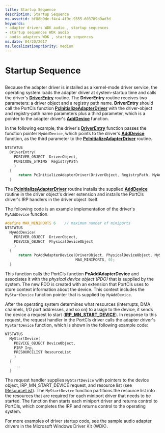 ```yaml
---
title: Startup Sequence
description: Startup Sequence
ms.assetid: bf88b9de-f4c4-4f9c-9355-603789b9ad3d
keywords:
- adapter drivers WDK audio , startup sequences
- startup sequences WDK audio
- audio adapters WDK , startup sequences
ms.date: 04/20/2017
ms.localizationpriority: medium
---
```


# Startup Sequence


## <span id="startup_sequence"></span><span id="STARTUP_SEQUENCE"></span>


Because the adapter driver is installed as a kernel-mode driver service, the operating system loads the adapter driver at system-startup time and calls the driver's [**DriverEntry**](https://msdn.microsoft.com/library/windows/hardware/ff544113) routine. The **DriverEntry** routine receives two parameters: a driver object and a registry path name. **DriverEntry** should call the PortCls function [**PcInitializeAdapterDriver**](https://msdn.microsoft.com/library/windows/hardware/ff537703) with the driver-object and registry-path name parameters plus a third parameter, which is a pointer to the adapter driver's [**AddDevice**](https://msdn.microsoft.com/library/windows/hardware/ff540521) function.

In the following example, the driver's [**DriverEntry**](https://msdn.microsoft.com/library/windows/hardware/ff544113) function passes the function pointer `MyAddDevice`, which points to the driver's [**AddDevice**](https://msdn.microsoft.com/library/windows/hardware/ff540521) function, as the third parameter to the [**PcInitializeAdapterDriver**](https://msdn.microsoft.com/library/windows/hardware/ff537703) routine.

```cpp
NTSTATUS 
  DriverEntry( 
    PDRIVER_OBJECT  DriverObject,
    PUNICODE_STRING  RegistryPath
    )
  {
      return PcInitializeAdapterDriver(DriverObject, RegistryPath, MyAddDevice);
  }
```

The [**PcInitializeAdapterDriver**](https://msdn.microsoft.com/library/windows/hardware/ff537703) routine installs the supplied [**AddDevice**](https://msdn.microsoft.com/library/windows/hardware/ff540521) routine in the driver object's driver extension and installs the PortCls driver's IRP handlers in the driver object itself.

The following code is an example implementation of the driver's `MyAddDevice` function.

```cpp
#define MAX_MINIPORTS 6    // maximum number of miniports
NTSTATUS
  MyAddDevice(
    PDRIVER_OBJECT  DriverObject,
    PDEVICE_OBJECT  PhysicalDeviceObject 
    )
  {
      return PcAddAdapterDevice(DriverObject, PhysicalDeviceObject, MyStartDevice,
                                MAX_MINIPORTS, 0);
  }
```

This function calls the PortCls function **PcAddAdapterDevice** and associates it with the *physical device object (PDO)* that is supplied by the system. The new FDO is created with an extension that PortCls uses to store context information about the device. This context includes the `MyStartDevice` function pointer that is supplied by `MyAddDevice`.

After the operating system determines what resources (interrupts, DMA channels, I/O port addresses, and so on) to assign to the device, it sends the device a request to start ([**IRP\_MN\_START\_DEVICE**](https://msdn.microsoft.com/library/windows/hardware/ff551749)). In response to this request, the request handler in the PortCls driver calls the adapter driver's `MyStartDevice` function, which is shown in the following example code:

```cpp
NTSTATUS
  MyStartDevice(
    PDEVICE_OBJECT DeviceObject,
    PIRP Irp,
    PRESOURCELIST ResourceList
    )
  {
    ...
  }
```

The request handler supplies `MyStartDevice` with pointers to the device object, IRP\_MN\_START\_DEVICE request, and resource list (see [IResourceList](https://msdn.microsoft.com/library/windows/hardware/ff536976)). The `MyStartDevice` function partitions the resource list into the resources that are required for each miniport driver that needs to be started. The function then starts each miniport driver and returns control to PortCls, which completes the IRP and returns control to the operating system.

For more examples of driver startup code, see the sample audio adapter drivers in the Microsoft Windows Driver Kit (WDK).

 

 




